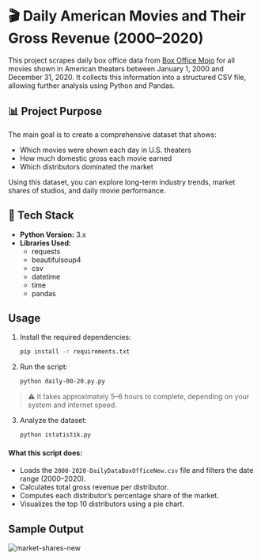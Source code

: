 # 🎬 Daily American Movies and Their Gross Revenue (2000–2020)

This project scrapes daily box office data from [Box Office Mojo](https://www.boxofficemojo.com/) for all movies shown in American theaters between January 1, 2000 and December 31, 2020. It collects this information into a structured CSV file, allowing further analysis using Python and Pandas.

## 📊 Project Purpose

The main goal is to create a comprehensive dataset that shows:
- Which movies were shown each day in U.S. theaters
- How much domestic gross each movie earned
- Which distributors dominated the market

Using this dataset, you can explore long-term industry trends, market shares of studios, and daily movie performance.

## 🐍 Tech Stack

- **Python Version:** 3.x
- **Libraries Used:**
  - requests
  - beautifulsoup4
  - csv
  - datetime
  - time
  - pandas

## Usage

1. Install the required dependencies:

    ```bash
    pip install -r requirements.txt
    ```

2. Run the script:

    ```bash
    python daily-00-20.py.py
    ```
> ⚠️ It takes approximately 5–6 hours to complete, depending on your system and internet speed.

3. Analyze the dataset:
  
    ```bash
    python istatistik.py
    ```


#### What this script does:
- Loads the `2000-2020-DailyDataBoxOfficeNew.csv` file and filters the date range (2000–2020).
- Calculates total gross revenue per distributor.
- Computes each distributor’s percentage share of the market.
- Visualizes the top 10 distributors using a pie chart.

## Sample Output
![market-shares-new](https://user-images.githubusercontent.com/44267861/219720951-f478d908-caa8-4dfb-802c-99eddf05b693.png)
